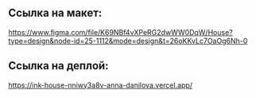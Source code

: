 ## Ссылка на макет:
 https://www.figma.com/file/K69NBf4vXPeRG2dwWW0DqW/House?type=design&node-id=25-1112&mode=design&t=26oKKvLc7OaOg6Nh-0

 ## Ссылка на деплой:
 https://ink-house-nniwy3a8v-anna-danilova.vercel.app/
